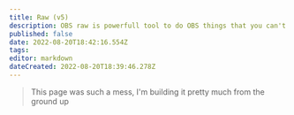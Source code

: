 ```yaml
---
title: Raw (v5)
description: OBS raw is powerfull tool to do OBS things that you can't do in regular sub-actions.
published: false
date: 2022-08-20T18:42:16.554Z
tags: 
editor: markdown
dateCreated: 2022-08-20T18:39:46.278Z
---
```


> This page was such a mess, I'm building it pretty much from the ground up